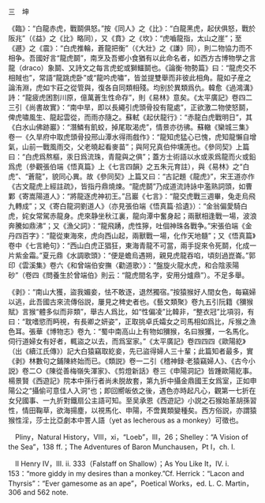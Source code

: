 三　坤

《臨》：“白龍赤虎，戰鬬俱怒。”按《同人》之《比》：“白龍黑虎，起伏俱怒，戰於阪兆”（《益》之《比》略同），又《賁》之《坎》：“虎嚙龍指，太山之崖”；至《遯》之《震》：“白虎推輪，蒼龍把衡”（《大壯》之《謙》同），則二物協力而不相争。吾國好言“龍虎鬬”，南烹及吾鄉小食猶有以此命名者，如西方古博物學之言龍（draco）象鬬、又詩文之每言虎蛇或獅鱷鬬也。《論衡·物勢篇》曰：“龍虎交不相賊也”，常語“龍跳虎卧”或“龍吟虎嘯”，皆並提雙舉而非彼此相角。龍如子産之論洧淵，虎如卞莊之從管與，復各自同類相殘。均别於異類爲仇。韓愈《過鴻溝》詩：“龍疲虎困割川原，億萬蒼生性命存”，則《易林》意矣。《太平廣記》卷四二三引《尚書故實》：“南中旱，即以長繩引虎頭骨投有龍處”，正欲激二物使怒鬬，俾虎嘯風生、龍起雲從，而雨亦隨之。蘇軾《起伏龍行》：“赤龍白虎戰明日”，其《白水山佛跡巖》：“潛鱗有飢蛟，掉尾取渴虎”，情景亦彷彿。蘇轍《欒城三集》卷一《久旱府中取虎頭骨投邢山潭水得雨戲作》：“龍知虎猛心已愧，虎知龍懶自增氣，山前一戰風雨交，父老曉起看麥苗”；與阿兄真伯仲壎箎也。《參同契》上篇曰：“白虎爲熬樞，汞日爲流珠，青龍與之俱”；蓋方士術語以水或汞爲龍而火或鉛爲虎（參觀張伯端《悟真篇》上《七言四韻》之五朱元育註），與《易林》之“白虎”、“蒼龍”，貌同心異。故《參同契》上篇又曰：“古記題《龍虎》”，宋王道亦作《古文龍虎上經註疏》，皆指丹鼎燒煉。“龍虎鬬”乃成道流詩詠中濫熟詞頭，如曹鄴《寄嵩陽道人》：“將龍逐虎神初王。”吕巖《七言》：“龍交虎戰三週畢，兔走烏飛九轉成”；又《寄白龍洞劉道人》（亦見張伯端《悟真篇·拾遺》）：“金翁偏愛騎白虎，姹女常駕赤龍身。虎來静坐秋江裏，龍向潭中奮身起；兩獸相逢戰一場，波浪奔騰如鼎沸”；又《漁父詞》：“龍飛踴，虎性獰，吐個神珠各戰争。”宋張伯端《金丹四百字》：“龍從東海來，虎向西山起，兩獸戰一場，化作天地髓”；又《悟真篇》卷中《七言絶句》：“西山白虎正猖狂，東海青龍不可當，兩手捉來令死鬬，化成一片紫金霜。”夏元鼎《水調歌頭》：“便是蟾烏遇朔，親見虎龍吞啗，頃刻過崑崙。”郭印《雲溪集》卷六《和曾端伯安撫〈勸道歌〉》：“盤旋火龍水虎，和合陰汞陽砂”（卷四《問養生於曾端伯》則云：“龍虎間名字，安用分爐鼎”）。不足多舉。

《剥》：“南山大獲，盜我媚妾，怯不敢逐，退然獨宿。”按猿猴好人間女色，每竊婦以逃，此吾國古來流傳俗説，屢見之稗史者也。《藝文類聚》卷九五引阮籍《獼猴賦》言猴“體多似而非類”，舉古人爲比，如“性偏凌”比韓非，“整衣冠”比項羽，有曰：“耽嗜慾而眄視，有長卿之妍姿”，正取挑卓氏孀女之司馬相如爲比，斥猴之漁色耳。張華《博物志》卷九：“蜀中南高山上有物如獼猴，名曰猴玃，一名馬化。伺行道婦女有好者，輒盜之以去，而爲室家。”《太平廣記》卷四四四《歐陽紇》（出《續江氏傳》）記大白猿竊取紇妾，先已盜得婦人三十輩；此篇知者最多，實《剥》林數句之鋪陳終始而已。《類説》卷一二引《稽神録·老猿竊婦人》、《古今小説》卷二○《陳從善梅嶺失渾家》、《剪燈新話》卷三《申陽洞記》皆踵歐陽紇事。楊景賢《西遊記》院本中孫行者尚未脱故套，第九折中攝金鼎國王女爲室，正如申陽公之“攝偷可意佳人入洞”也；即回嚮皈依之後，遇色亦時起凡心，觀第一七折在女兒國事、一九折對鐵扇公主語可知。至吴承恩《西遊記》小説之石猴始革胡孫習性，情田鞠草，欲海揚塵，以視馬化、申陽，不啻異類變種矣。西方俗説，亦謂猿猴性淫，莎士比亞劇本中詈人語（yet as lecherous as a monkey）可徵也。











　Pliny，Natural History，VIII，xi，“Loeb”，III，26；Shelley：“A Vision of the Sea”，138 ff.；The Adventures of Baron Munchausen，Pt I，ch. I.

　II Henry IV，III. ii. 333（Falstaff on Shallow）；As You Like It，IV. i. 153：“more giddy in my desires than a monkey.”Cf. Herrick：“Lacon and Thyrsis”：“Ever gamesome as an ape”，Poetical Works，ed. L. C. Martin，306 and 562 note.